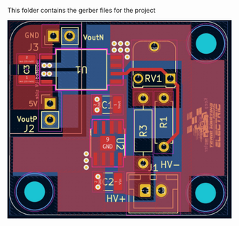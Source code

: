 This folder contains the gerber files for the project

![Image][logo]

[logo]: https://github.com/namanbsanghvi/Projects/blob/main/Isolated_vtg_PCB/Voltage_sensor.png "Voltage_sensor.png"
